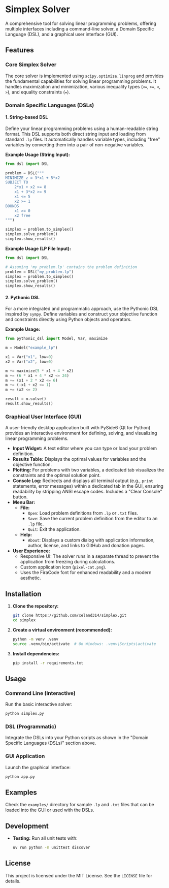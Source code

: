 # Simplex Solver

A comprehensive tool for solving linear programming problems, offering multiple interfaces including a command-line solver, a Domain Specific Language (DSL), and a graphical user interface (GUI).

## Features

### Core Simplex Solver
The core solver is implemented using `scipy.optimize.linprog` and provides the fundamental capabilities for solving linear programming problems. It handles maximization and minimization, various inequality types (`<=`, `>=`, `<`, `>`), and equality constraints (`=`).

### Domain Specific Languages (DSLs)

#### 1. String-based DSL
Define your linear programming problems using a human-readable string format. This DSL supports both direct string input and loading from standard `.lp` files. It automatically handles variable types, including "free" variables by converting them into a pair of non-negative variables.

**Example Usage (String Input):**
```python
from dsl import DSL

problem = DSL("""
MINIMIZE z = 3*x1 + 5*x2
SUBJECT TO
    2*x1 + x2 >= 8
    x1 + 3*x2 >= 9
    x1 <= 5
    x2 >= 1
BOUNDS
    x1 >= 0
    x2 free
""")

simplex = problem.to_simplex()
simplex.solve_problem()
simplex.show_results()
```

**Example Usage (LP File Input):**
```python
from dsl import DSL

# Assuming 'my_problem.lp' contains the problem definition
problem = DSL("my_problem.lp")
simplex = problem.to_simplex()
simplex.solve_problem()
simplex.show_results()
```

#### 2. Pythonic DSL
For a more integrated and programmatic approach, use the Pythonic DSL inspired by `sympy`. Define variables and construct your objective function and constraints directly using Python objects and operators.

**Example Usage:**
```python
from pythonic_dsl import Model, Var, maximize

m = Model("example_lp")

x1 = Var("x1", low=0)
x2 = Var("x2", low=0)

m += maximize(5 * x1 + 4 * x2)
m += (6 * x1 + 4 * x2 <= 24)
m += (x1 + 2 * x2 <= 6)
m += (-x1 + x2 <= 1)
m += (x2 <= 2)

result = m.solve()
result.show_results()
```

### Graphical User Interface (GUI)
A user-friendly desktop application built with PySide6 (Qt for Python) provides an interactive environment for defining, solving, and visualizing linear programming problems.

-   **Input Widget:** A text editor where you can type or load your problem definition.
-   **Results Table:** Displays the optimal values for variables and the objective function.
-   **Plotting:** For problems with two variables, a dedicated tab visualizes the constraints and the optimal solution point.
-   **Console Log:** Redirects and displays all terminal output (e.g., `print` statements, error messages) within a dedicated tab in the GUI, ensuring readability by stripping ANSI escape codes. Includes a "Clear Console" button.
-   **Menu Bar:**
    -   **File:**
        -   `Open`: Load problem definitions from `.lp` or `.txt` files.
        -   `Save`: Save the current problem definition from the editor to an `.lp` file.
        -   `Quit`: Exit the application.
    -   **Help:**
        -   `About`: Displays a custom dialog with application information, author, license, and links to GitHub and donation pages.
-   **User Experience:**
    -   Responsive UI: The solver runs in a separate thread to prevent the application from freezing during calculations.
    -   Custom application icon (`pixel-cat.png`).
    -   Uses the FiraCode font for enhanced readability and a modern aesthetic.

## Installation

1.  **Clone the repository:**
    ```bash
    git clone https://github.com/xeland314/simplex.git
    cd simplex
    ```
2.  **Create a virtual environment (recommended):**
    ```bash
    python -m venv .venv
    source .venv/bin/activate  # On Windows: .venv\Scripts\activate
    ```
3.  **Install dependencies:**
    ```bash
    pip install -r requirements.txt
    ```

## Usage

### Command Line (Interactive)
Run the basic interactive solver:
```bash
python simplex.py
```

### DSL (Programmatic)
Integrate the DSLs into your Python scripts as shown in the "Domain Specific Languages (DSLs)" section above.

### GUI Application
Launch the graphical interface:
```bash
python app.py
```

## Examples
Check the `examples/` directory for sample `.lp` and `.txt` files that can be loaded into the GUI or used with the DSLs.

## Development
-   **Testing:** Run all unit tests with:
    ```bash
    uv run python -m unittest discover
    ```

## License
This project is licensed under the MIT License. See the `LICENSE` file for details.
